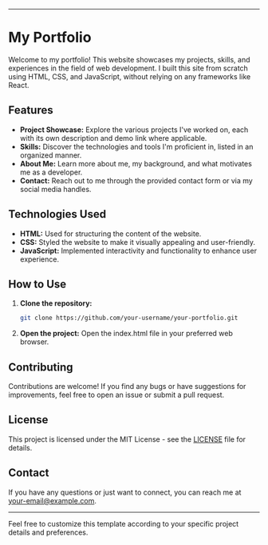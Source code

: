 

---

# My Portfolio

Welcome to my portfolio! This website showcases my projects, skills, and experiences in the field of web development. I built this site from scratch using HTML, CSS, and JavaScript, without relying on any frameworks like React.

## Features

- **Project Showcase:** Explore the various projects I've worked on, each with its own description and demo link where applicable.
- **Skills:** Discover the technologies and tools I'm proficient in, listed in an organized manner.
- **About Me:** Learn more about me, my background, and what motivates me as a developer.
- **Contact:** Reach out to me through the provided contact form or via my social media handles.

## Technologies Used

- **HTML:** Used for structuring the content of the website.
- **CSS:** Styled the website to make it visually appealing and user-friendly.
- **JavaScript:** Implemented interactivity and functionality to enhance user experience.
  
## How to Use

1. **Clone the repository:**
    ```bash
    git clone https://github.com/your-username/your-portfolio.git
    ```

2. **Open the project:**
    Open the index.html file in your preferred web browser.

## Contributing

Contributions are welcome! If you find any bugs or have suggestions for improvements, feel free to open an issue or submit a pull request.

## License

This project is licensed under the MIT License - see the [LICENSE](LICENSE) file for details.

## Contact

If you have any questions or just want to connect, you can reach me at [your-email@example.com](mailto:your-email@example.com).

---

Feel free to customize this template according to your specific project details and preferences.
